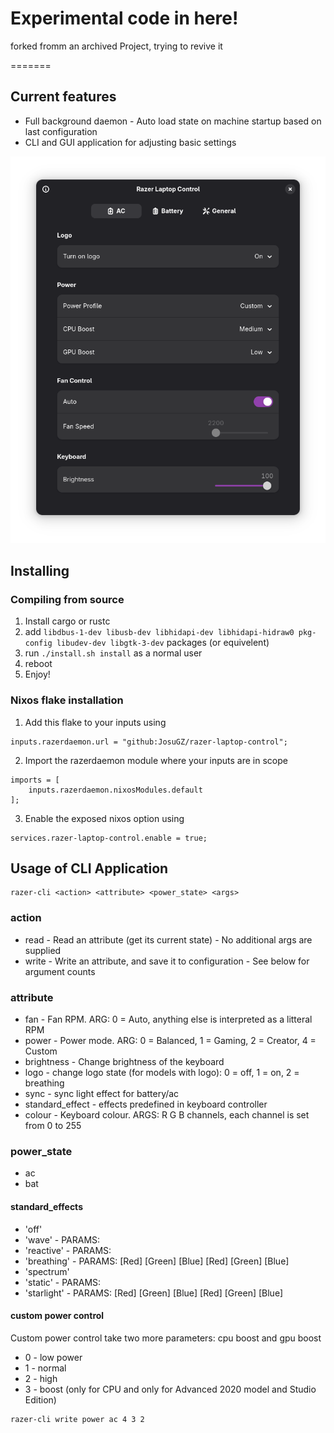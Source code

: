 # Experimental code in here!

forked fromm an archived Project, trying to revive it

=======
## Current features

- Full background daemon - Auto load state on machine startup based on last configuration
- CLI and GUI application for adjusting basic settings

![](Screenshoot.png)

## Installing

### Compiling from source

1. Install cargo or rustc
2. add `libdbus-1-dev libusb-dev libhidapi-dev libhidapi-hidraw0 pkg-config libudev-dev libgtk-3-dev` packages (or equivelent)
3. run `./install.sh install` as a normal user
4. reboot
5. Enjoy!

### Nixos flake installation

1. Add this flake to your inputs using

```
inputs.razerdaemon.url = "github:JosuGZ/razer-laptop-control";
```

2. Import the razerdaemon module where your inputs are in scope

```
imports = [
    inputs.razerdaemon.nixosModules.default
];
```

3. Enable the exposed nixos option using

```
services.razer-laptop-control.enable = true;
```

## Usage of CLI Application

```
razer-cli <action> <attribute> <power_state> <args>
```

### action

- read - Read an attribute (get its current state) - No additional args are supplied
- write - Write an attribute, and save it to configuration - See below for argument counts

### attribute

- fan - Fan RPM. ARG: 0 = Auto, anything else is interpreted as a litteral RPM
- power - Power mode. ARG: 0 = Balanced, 1 = Gaming, 2 = Creator, 4 = Custom
- brightness - Change brightness of the keyboard
- logo - change logo state (for models with logo): 0 = off, 1 = on, 2 = breathing
- sync - sync light effect for battery/ac
- standard_effect - effects predefined in keyboard controller
- colour - Keyboard colour. ARGS: R G B channels, each channel is set from 0 to 255

### power_state

- ac
- bat

#### standard_effects

- 'off'
- 'wave' - PARAMS: <Direction>
- 'reactive' - PARAMS: <Speed> <Red> <Green> <Blue>
- 'breathing' - PARAMS: <Type> [Red] [Green] [Blue] [Red] [Green] [Blue]
- 'spectrum'
- 'static' - PARAMS: <Red> <Green> <Blue>
- 'starlight' - PARAMS: <Type> [Red] [Green] [Blue] [Red] [Green] [Blue]

#### custom power control

Custom power control take two more parameters: cpu boost and gpu boost

- 0 - low power
- 1 - normal
- 2 - high
- 3 - boost (only for CPU and only for Advanced 2020 model and Studio Edition)

```
razer-cli write power ac 4 3 2
```
